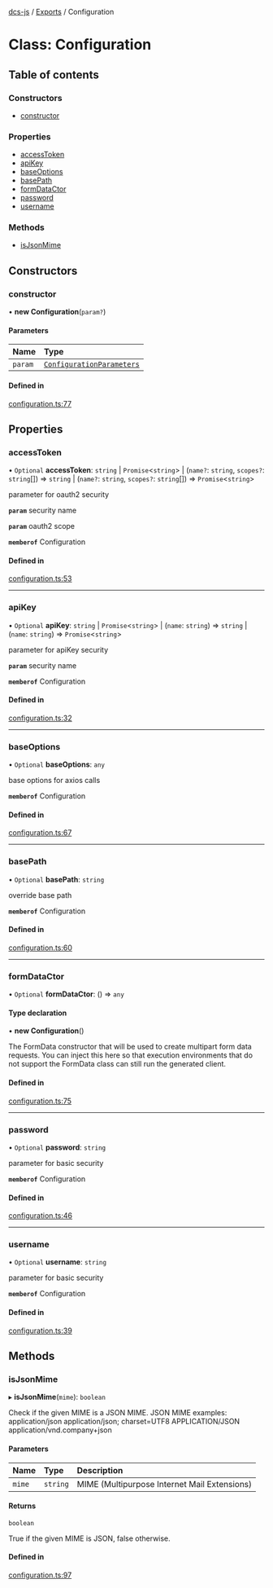 [dcs-js](../README.md) / [Exports](../modules.md) / Configuration

# Class: Configuration

## Table of contents

### Constructors

- [constructor](Configuration.md#constructor)

### Properties

- [accessToken](Configuration.md#accesstoken)
- [apiKey](Configuration.md#apikey)
- [baseOptions](Configuration.md#baseoptions)
- [basePath](Configuration.md#basepath)
- [formDataCtor](Configuration.md#formdatactor)
- [password](Configuration.md#password)
- [username](Configuration.md#username)

### Methods

- [isJsonMime](Configuration.md#isjsonmime)

## Constructors

### <a id="constructor" name="constructor"></a> constructor

• **new Configuration**(`param?`)

#### Parameters

| Name | Type |
| :------ | :------ |
| `param` | [`ConfigurationParameters`](../interfaces/ConfigurationParameters.md) |

#### Defined in

[configuration.ts:77](https://github.com/unfoldingWord/dcs-js/blob/09d5a5e/configuration.ts#L77)

## Properties

### <a id="accesstoken" name="accesstoken"></a> accessToken

• `Optional` **accessToken**: `string` \| `Promise`<`string`\> \| (`name?`: `string`, `scopes?`: `string`[]) => `string` \| (`name?`: `string`, `scopes?`: `string`[]) => `Promise`<`string`\>

parameter for oauth2 security

**`param`** security name

**`param`** oauth2 scope

**`memberof`** Configuration

#### Defined in

[configuration.ts:53](https://github.com/unfoldingWord/dcs-js/blob/09d5a5e/configuration.ts#L53)

___

### <a id="apikey" name="apikey"></a> apiKey

• `Optional` **apiKey**: `string` \| `Promise`<`string`\> \| (`name`: `string`) => `string` \| (`name`: `string`) => `Promise`<`string`\>

parameter for apiKey security

**`param`** security name

**`memberof`** Configuration

#### Defined in

[configuration.ts:32](https://github.com/unfoldingWord/dcs-js/blob/09d5a5e/configuration.ts#L32)

___

### <a id="baseoptions" name="baseoptions"></a> baseOptions

• `Optional` **baseOptions**: `any`

base options for axios calls

**`memberof`** Configuration

#### Defined in

[configuration.ts:67](https://github.com/unfoldingWord/dcs-js/blob/09d5a5e/configuration.ts#L67)

___

### <a id="basepath" name="basepath"></a> basePath

• `Optional` **basePath**: `string`

override base path

**`memberof`** Configuration

#### Defined in

[configuration.ts:60](https://github.com/unfoldingWord/dcs-js/blob/09d5a5e/configuration.ts#L60)

___

### <a id="formdatactor" name="formdatactor"></a> formDataCtor

• `Optional` **formDataCtor**: () => `any`

#### Type declaration

• **new Configuration**()

The FormData constructor that will be used to create multipart form data
requests. You can inject this here so that execution environments that
do not support the FormData class can still run the generated client.

#### Defined in

[configuration.ts:75](https://github.com/unfoldingWord/dcs-js/blob/09d5a5e/configuration.ts#L75)

___

### <a id="password" name="password"></a> password

• `Optional` **password**: `string`

parameter for basic security

**`memberof`** Configuration

#### Defined in

[configuration.ts:46](https://github.com/unfoldingWord/dcs-js/blob/09d5a5e/configuration.ts#L46)

___

### <a id="username" name="username"></a> username

• `Optional` **username**: `string`

parameter for basic security

**`memberof`** Configuration

#### Defined in

[configuration.ts:39](https://github.com/unfoldingWord/dcs-js/blob/09d5a5e/configuration.ts#L39)

## Methods

### <a id="isjsonmime" name="isjsonmime"></a> isJsonMime

▸ **isJsonMime**(`mime`): `boolean`

Check if the given MIME is a JSON MIME.
JSON MIME examples:
  application/json
  application/json; charset=UTF8
  APPLICATION/JSON
  application/vnd.company+json

#### Parameters

| Name | Type | Description |
| :------ | :------ | :------ |
| `mime` | `string` | MIME (Multipurpose Internet Mail Extensions) |

#### Returns

`boolean`

True if the given MIME is JSON, false otherwise.

#### Defined in

[configuration.ts:97](https://github.com/unfoldingWord/dcs-js/blob/09d5a5e/configuration.ts#L97)

